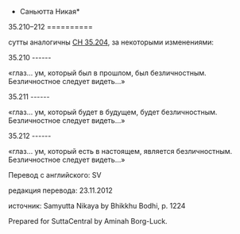 * Саньютта Никая*

35\.210–212
\=\=\=\=\=\=\=\=\=\=

сутты аналогичны [СН 35\.204](/sn35\.204/ru/sv), за некоторыми изменениями:

35\.210
\-\-\-\-\-\-

«глаз… ум, который был в прошлом, был безличностным\. Безличностное следует видеть…»

35\.211
\-\-\-\-\-\-

«глаз… ум, который будет в будущем, будет безличностным\. Безличностное следует видеть…»

35\.212
\-\-\-\-\-\-

«глаз… ум, который есть в настоящем, является безличностным\. Безличностное следует видеть…»

Перевод с английского: SV

редакция перевода: 23\.11\.2012

источник: Samyutta Nikaya by Bhikkhu Bodhi, p\. 1224

Prepared for SuttaCentral by Aminah Borg\-Luck\.